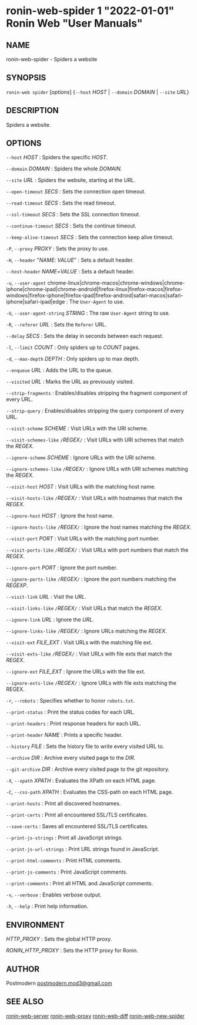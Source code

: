 # ronin-web-spider 1 "2022-01-01" Ronin Web "User Manuals"

## NAME

ronin-web-spider - Spiders a website

## SYNOPSIS

`ronin-web spider` [*options*] {`--host` *HOST* \| `--domain` *DOMAIN* \| `--site` *URL*}

## DESCRIPTION

Spiders a website.

## OPTIONS

`--host` *HOST*
: Spiders the specific *HOST*.

`--domain` *DOMAIN*
: Spiders the whole *DOMAIN*.

`--site` *URL*
: Spiders the website, starting at the *URL*.

`--open-timeout` *SECS*
: Sets the connection open timeout.

`--read-timeout` *SECS*
: Sets the read timeout.

`--ssl-timeout` *SECS*
: Sets the SSL connection timeout.

`--continue-timeout` *SECS*
: Sets the continue timeout.

`--keep-alive-timeout` *SECS*
: Sets the connection keep alive timeout.

`-P`, `--proxy` *PROXY*
: Sets the proxy to use.

`-H`, `--header` "*NAME*: *VALUE*"
: Sets a default header.

`--host-header` *NAME*=*VALUE*
: Sets a default header.

`-u`, `--user-agent` chrome-linux|chrome-macos|chrome-windows|chrome-iphone|chrome-ipad|chrome-android|firefox-linux|firefox-macos|firefox-windows|firefox-iphone|firefox-ipad|firefox-android|safari-macos|safari-iphone|safari-ipad|edge
: The `User-Agent` to use.

`-U`, `--user-agent-string` *STRING*
: The raw `User-Agent` string to use.

`-R`, `--referer` *URL*
: Sets the `Referer` URL.

`--delay` *SECS*
: Sets the delay in seconds between each request.

`-l`, `--limit` *COUNT*
: Only spiders up to *COUNT* pages.

`-d`, `--max-depth` *DEPTH*
: Only spiders up to max depth.

`--enqueue` *URL*
: Adds the URL to the queue.

`--visited` *URL*
: Marks the URL as previously visited.

`--strip-fragments`
: Enables/disables stripping the fragment component of every URL.

`--strip-query`
: Enables/disables stripping the query component of every URL.

`--visit-scheme` *SCHEME*
: Visit URLs with the URI scheme.

`--visit-schemes-like` `/`*REGEX*`/`
: Visit URLs with URI schemes that match the *REGEX*.

`--ignore-scheme` *SCHEME*
: Ignore URLs with the URI scheme.

`--ignore-schemes-like` `/`*REGEX*`/`
: Ignore URLs with URI schemes matching the *REGEX*.

`--visit-host` *HOST*
: Visit URLs with the matching host name.

`--visit-hosts-like` `/`*REGEX*`/`
: Visit URLs with hostnames that match the *REGEX*.

`--ignore-host` *HOST*
: Ignore the host name.

`--ignore-hosts-like` `/`*REGEX*`/`
: Ignore the host names matching the *REGEX*.

`--visit-port` *PORT*
: Visit URLs with the matching port number.

`--visit-ports-like` `/`*REGEX*`/`
: Visit URLs with port numbers that match the *REGEX*.

`--ignore-port` *PORT*
: Ignore the port number.

`--ignore-ports-like` `/`*REGEX*`/`
: Ignore the port numbers matching the *REGEXP*.

`--visit-link` *URL*
: Visit the *URL*.

`--visit-links-like` `/`*REGEX*`/`
: Visit URLs that match the *REGEX*.

`--ignore-link` *URL*
: Ignore the *URL*.

`--ignore-links-like` `/`*REGEX*`/`
: Ignore URLs matching the *REGEX*.

`--visit-ext` *FILE_EXT*
: Visit URLs with the matching file ext.

`--visit-exts-like` `/`*REGEX*`/`
: Visit URLs with file exts that match the *REGEX*.

`--ignore-ext` *FILE_EXT*
: Ignore the URLs with the file ext.

`--ignore-exts-like` `/`*REGEX*`/`
: Ignore URLs with file exts matching the REGEX.

`-r`, `--robots`
: Specifies whether to honor `robots.txt`.

`--print-status`
: Print the status codes for each URL.

`--print-headers`
: Print response headers for each URL.

`--print-header` *NAME*
: Prints a specific header.

`--history` *FILE*
: Sets the history file to write every visited URL to.

`--archive` *DIR*
: Archive every visited page to the *DIR*.

`--git-archive` *DIR*
: Archive every visited page to the git repository.

`-X`, `--xpath` *XPATH*
: Evaluates the XPath on each HTML page.

`-C`, `--css-path` *XPATH*
: Evaluates the CSS-path on each HTML page.

`--print-hosts`
: Print all discovered hostnames.

`--print-certs`
: Print all encountered SSL/TLS certificates.

`--save-certs`
: Saves all encountered SSL/TLS certificates.

`--print-js-strings`
: Print all JavaScript strings.

`--print-js-url-strings`
: Print URL strings found in JavaScript.

`--print-html-comments`
: Print HTML comments.

`--print-js-comments`
: Print JavaScript comments.

`--print-comments`
: Print all HTML and JavaScript comments.

`-v`, `--verbose`
: Enables verbose output.

`-h`, `--help`
: Print help information.

## ENVIRONMENT

*HTTP_PROXY*
: Sets the global HTTP proxy.

*RONIN_HTTP_PROXY*
: Sets the HTTP proxy for Ronin.

## AUTHOR

Postmodern <postmodern.mod3@gmail.com>

## SEE ALSO

[ronin-web-server](ronin-web-server.1.md) [ronin-web-proxy](ronin-web-proxy.1.md) [ronin-web-diff](ronin-web-diff.1.md) [ronin-web-new-spider](ronin-web-new-spider.1.md)
